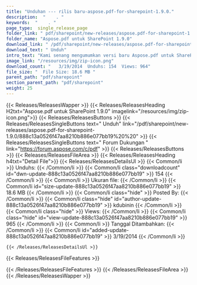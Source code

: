 ```yaml
---
title: "Unduhan --- rilis baru-aspose.pdf-for-sharepoint-1.9.0." 
description:  "    . " 
keywords:  "    . " 
page_type:  single_release_page
folder_link: " pdf/sharepoint/new-releases/aspose.pdf-for-sharepoint-1.9.0/"
folder_name: "Aspose.pdf untuk SharePoint 1.9.0"
download_link: " /pdf/sharepoint/new-releases/aspose.pdf-for-sharepoint-1.9.0/888c13a0526f47aa8210b886e077bb19"
download_text: " Unduh"
intro_text: "Kami senang mengumumkan versi baru Aspose.pdf untuk SharePoint 1.9.0 Wi ..."
image_link: "/resources/img/zip-icon.png"
download_count: "   3/19/2014  Unduhs: 154  Views: 964"
file_size: "  File Size: 18.6 MB "
parent_path: "pdf/sharepoint"
section_parent_path: "pdf/sharepoint"
weight: 25
---
```


{{< Releases/ReleasesWapper >}}
  {{< Releases/ReleasesHeading H2txt="Aspose.pdf untuk SharePoint 1.9.0" imagelink="/resources/img/zip-icon.png">}}
  {{< Releases/ReleasesButtons >}}
    {{< Releases/ReleasesSingleButtons text=" Unduh" link="/pdf/sharepoint/new-releases/aspose.pdf-for-sharepoint-1.9.0/888c13a0526f47aa8210b886e077bb19%20%20" >}}
    {{< Releases/ReleasesSingleButtons text=" Forum Dukungan " link="https://forum.aspose.com/c/pdf" >}}
  {{< Releases/ReleasesButtons >}}
  {{< Releases/ReleasesFileArea >}}
    {{< Releases/ReleasesHeading h4txt="Detail File">}}
    {{< Releases/ReleasesDetailsUl >}}
            {{< Common/li  >}} Unduhs: {{< /Common/li >}} 
      {{< Common/li class="downloadcount" id="dwn-update-888c13a0526f47aa8210b886e077bb19" >}} 154 {{< /Common/li >}} 
      {{< Common/li  >}} Ukuran file: {{< /Common/li >}} 
      {{< Common/li id="size-update-888c13a0526f47aa8210b886e077bb19" >}} 18.6 MB {{< /Common/li >}} 
      {{< Common/li  class="hide" >}} Posted By: {{< /Common/li >}} 
      {{< Common/li class="hide" id="author-update-888c13a0526f47aa8210b886e077bb19" >}} kdubinin {{< /Common/li >}} 
      {{< Common/li class="hide"  >}} Views: {{< /Common/li >}} 
      {{< Common/li class="hide" id="view-update-888c13a0526f47aa8210b886e077bb19" >}} 965 {{< /Common/li >}} 
      {{< Common/li  >}} Tanggal Ditambahkan: {{< /Common/li >}} 
      {{< Common/li id="added-update-888c13a0526f47aa8210b886e077bb19" >}} 3/19/2014 {{< /Common/li >}} 

    {{< /Releases/ReleasesDetailsUl >}}

  {{< Releases/ReleasesFileFeatures >}}
      
  {{< /Releases/ReleasesFileFeatures >}}
 {{< /Releases/ReleasesFileArea >}}
{{< /Releases/ReleasesWapper >}}


